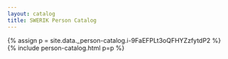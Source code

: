 ```yaml
---
layout: catalog
title: SWERIK Person Catalog
---
```

{% assign p = site.data._person-catalog.i-9FaEFPLt3oQFHYZzfytdP2 %}
{% include person-catalog.html p=p %}

